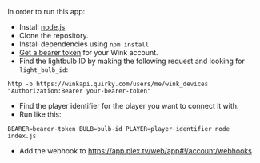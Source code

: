 In order to run this app:
 
- Install [node.js](https://nodejs.org/en/).
- Clone the repository.
- Install dependencies using `npm install`.
- [Get a bearer token](https://home-assistant.io/components/wink/) for your Wink account.
- Find the lightbulb ID by making the following request and looking for `light_bulb_id`:

```
http -b https://winkapi.quirky.com/users/me/wink_devices "Authorization:Bearer your-bearer-token"
```

- Find the player identifier for the player you want to connect it with.
- Run like this:
 
 ```
 BEARER=bearer-token BULB=bulb-id PLAYER=player-identifier node index.js
 ```
 
- Add the webhook to https://app.plex.tv/web/app#!/account/webhooks
